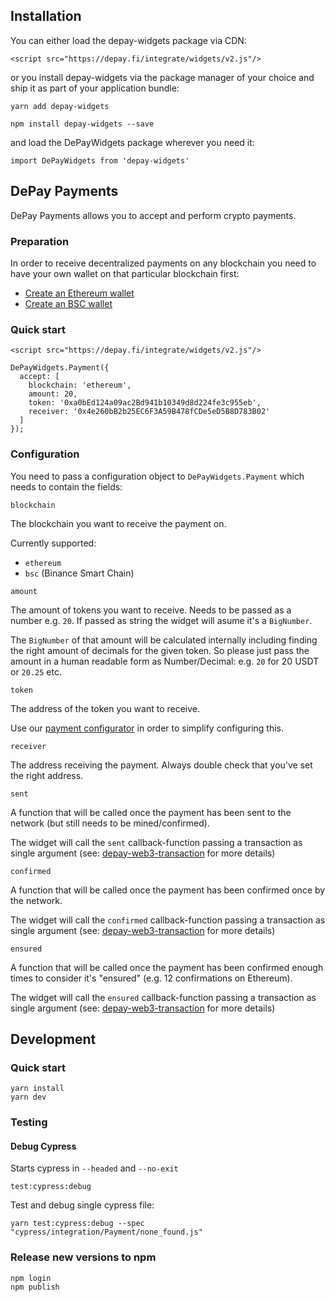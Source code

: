 ## Installation

You can either load the depay-widgets package via CDN:

```
<script src="https://depay.fi/integrate/widgets/v2.js"/>
```

or you install depay-widgets via the package manager of your choice and ship it as part of your application bundle:

```
yarn add depay-widgets
```

```
npm install depay-widgets --save
```

and load the DePayWidgets package wherever you need it:

```
import DePayWidgets from 'depay-widgets'
```

## DePay Payments

DePay Payments allows you to accept and perform crypto payments.

### Preparation

In order to receive decentralized payments on any blockchain you need to have your own wallet on that particular blockchain first:

- [Create an Ethereum wallet](https://ethereum.org/en/wallets/)
- [Create an BSC wallet](https://academy.binance.com/en/articles/how-to-get-started-with-binance-smart-chain-bsc)

### Quick start

```
<script src="https://depay.fi/integrate/widgets/v2.js"/>
```

```
DePayWidgets.Payment({
  accept: [
    blockchain: 'ethereum',
    amount: 20,
    token: '0xa0bEd124a09ac2Bd941b10349d8d224fe3c955eb',
    receiver: '0x4e260bB2b25EC6F3A59B478fCDe5eD5B8D783B02'
  ]
});
```

### Configuration

You need to pass a configuration object to `DePayWidgets.Payment` which needs to contain the fields:

`blockchain`

The blockchain you want to receive the payment on.

Currently supported:

- `ethereum`
- `bsc` (Binance Smart Chain)

`amount`

The amount of tokens you want to receive. Needs to be passed as a number e.g. `20`. If passed as string the widget will asume it's a `BigNumber`.

The `BigNumber` of that amount will be calculated internally including finding the right amount of decimals for the given token.
So please just pass the amount in a human readable form as Number/Decimal: e.g. `20` for 20 USDT or `20.25` etc.

`token`

The address of the token you want to receive.

Use our [payment configurator](https://depay.fi/documentation/payments#payment-configurator) in order to simplify configuring this.

`receiver`

The address receiving the payment. Always double check that you've set the right address.

`sent`

A function that will be called once the payment has been sent to the network (but still needs to be mined/confirmed).

The widget will call the `sent` callback-function passing a transaction as single argument (see: [depay-web3-transaction](http://github.com/depayfi/depay-web3-transaction) for more details)

`confirmed`

A function that will be called once the payment has been confirmed once by the network.

The widget will call the `confirmed` callback-function passing a transaction as single argument (see: [depay-web3-transaction](http://github.com/depayfi/depay-web3-transaction) for more details)

`ensured`

A function that will be called once the payment has been confirmed enough times to consider it's "ensured" (e.g. 12 confirmations on Ethereum).

The widget will call the `ensured` callback-function passing a transaction as single argument (see: [depay-web3-transaction](http://github.com/depayfi/depay-web3-transaction) for more details)

## Development

### Quick start

```
yarn install
yarn dev
```

### Testing

#### Debug Cypress

Starts cypress in `--headed` and `--no-exit`

```
test:cypress:debug
```

Test and debug single cypress file:

```
yarn test:cypress:debug --spec "cypress/integration/Payment/none_found.js"
```

### Release new versions to npm

```
npm login
npm publish
```
